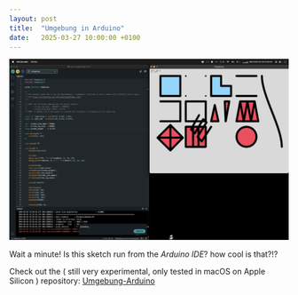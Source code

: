 ```yaml
---
layout: post
title:  "Umgebung in Arduino"
date:   2025-03-27 10:00:00 +0100
---
```


![2025-03-27-Umgebung_in_Arduino.jpg](/assets/2025-03-27-Umgebung_in_Arduino.jpg)

Wait a minute! Is this sketch run from the *Arduino IDE*? how cool is that?!?

Check out the ( still very experimental, only tested in macOS on Apple Silicon ) repository: [Umgebung-Arduino](https://github.com/dennisppaul/umgebung-arduino)